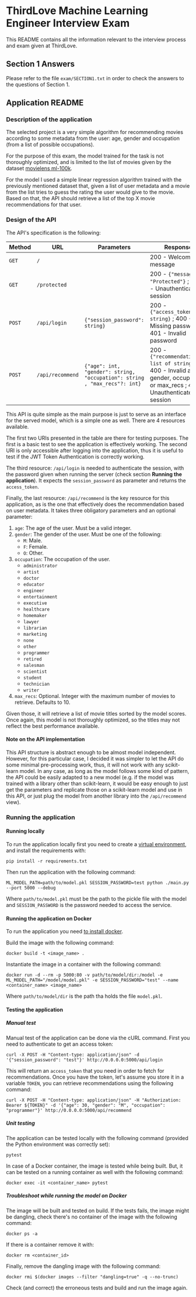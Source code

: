 ThirdLove Machine Learning Engineer Interview Exam
==================================================

This README contains all the information relevant to the interview process and
exam given at ThirdLove.

Section 1 Answers
-----------------

Please refer to the file `exam/SECTION1.txt` in order to check the answers to
the questions of Section 1.


Application README
------------------

### Description of the application

The selected project is a very simple algorithm for recommending movies
according to some metadata from the user: age, gender and occupation (from a
list of possible occupations).

For the purpose of this exam, the model trained for the task is not thoroughly
optimized, and is limited to the list of movies given by the dataset [movielens
ml-100k](http://files.grouplens.org/datasets/movielens/ml-100k/).

For the model I used a simple linear regression algorithm trained with the
previously mentioned dataset that, given a list of user metadata and a movie
from the list tries to guess the rating the user would give to the movie. Based
on that, the API should retrieve a list of the top X movie recommendations for
that user.

### Design of the API

The API's specification is the following:

| Method   | URL               | Parameters                                                                | Response                                                                                                                        |
| -------- | ----------------- | ------------------------------------------------------------------------- | ------------------------------------------------------------------------------------------------------------------------------- |
| `GET`    | `/`               |                                                                           | 200 - Welcome message                                                                                                           |
| `GET`    | `/protected`      |                                                                           | 200 - `{"message": "Protected"}` ; 401 - Unauthenticated session                                                                |
| `POST`   | `/api/login`      | `{"session_password": string}`                                            | 200 - `{"access_token": string}` ; 400 - Missing password ; 401 - Invalid password                                              |
| `POST`   | `/api/recommend`  | `{"age": int, "gender": string, "occupation": string , "max_recs"?: int}` | 200 - `{"recommendations": list of string}` ; 400 - Invalid age, gender, occupation or max_recs ; 401 - Unauthenticated session |

This API is quite simple as the main purpose is just to serve as an interface
for the served model, which is a simple one as well. There are 4 resources
available.

The first two URIs presented in the table are there for testing purposes. The
first is a basic test to see the application is effectively working.  The
second URI is only accessible after logging into the application, thus it is 
useful to test if the JWT Token Authentication is correctly working.

The third resource: `/api/login` is needed to authenticate the session, with
the password given when running the server (check section **Running the
application**).  It expects the `session_password` as parameter and returns the
`access_token`. 

Finally, the last resource: `/api/recommend` is the key resource for this
application, as is the one that effectively does the recommendation based on
user metadata. It takes three obligatory parameters and an optional parameter:

1. `age`: The age of the user. Must be a valid integer.
2. `gender`: The gender of the user. Must be one of the following:
    - `M`: Male.
    - `F`: Female.
    - `O`: Other.
3. `occupation`: The occupation of the user.
    - `administrator`
    - `artist`
    - `doctor`
    - `educator`
    - `engineer`
    - `entertainment`
    - `executive`
    - `healthcare`
    - `homemaker`
    - `lawyer`
    - `librarian`
    - `marketing`
    - `none`
    - `other`
    - `programmer`
    - `retired`
    - `salesman`
    - `scientist`
    - `student`
    - `technician`
    - `writer`
4. `max_recs`: Optional. Integer with the maximum number of movies to retrieve. 
    Defaults to 10.

Given those, it will retrieve a list of movie titles sorted by the model
scores. Once again, this model is not thoroughly optimized, so the titles may
not reflect the best performance available.

#### Note on the API implementation

This API structure is abstract enough to be almost model independent. However,
for this particular case, I decided it was simpler to let the API do some
minimal pre-processing work, thus, it will not work with any scikit-learn
model. In any case, as long as the model follows some kind of pattern, the API
could be easily adapted to a new model (e.g. if the model was trained with a
library other than scikit-learn, it would be easy enough to just get the
parameters and replicate those on a scikit-learn model and use in this API, or
just plug the model from another library into the `/api/recommend` view).

### Running the application

#### Running locally

To run the application locally first you need to create a [virtual
environment](https://virtualenv.pypa.io/en/latest/), and install the
requirements with:

    pip install -r requirements.txt

Then run the application with the following command:

    ML_MODEL_PATH=path/to/model.pkl SESSION_PASSWORD=test python ./main.py --port 5000 --debug

Where `path/to/model.pkl` must be the path to the pickle file with the model
and `SESSION_PASSWORD` is the password needed to access the service.

#### Running the application on Docker

To run the application you need [to install docker](https://docs.docker.com/install/).

Build the image with the following command:

    docker build -t <image_name> .

Instantiate the image in a container with the following command:

    docker run -d --rm -p 5000:80 -v path/to/model/dir:/model -e ML_MODEL_PATH="/model/model.pkl" -e SESSION_PASSWORD="test" --name <container_name> <image_name>

Where `path/to/model/dir` is the path tha holds the file `model.pkl`.

#### Testing the application

##### Manual test

Manual test of the application can be done via the cURL command. First you need
to authenticate to get an access token:

    curl -X POST -H "Content-type: application/json" -d '{"session_password": "test"}' http://0.0.0.0:5000/api/login

This will return an `access_token` that you need in order to fetch for
recommendations.  Once you have the token, let's assume you store it in a
variable `TOKEN`, you can retrieve recommendations using the following command:

    curl -X POST -H "Content-type: application/json" -H "Authorization: Bearer ${TOKEN}" -d '{"age": 30, "gender": "M", "occupation": "programmer"}' http://0.0.0.0:5000/api/recommend
    
##### Unit testing

The application can be tested locally with the following command (provided the
Python environment was correctly set):

    pytest

In case of a Docker container, the image is tested while being built. But, it
can be tested on a running container as well with the following command:

    docker exec -it <container_name> pytest
    
##### Troubleshoot while running the model on Docker

The image will be built and tested on build. If the tests fails, the image
might be dangling, check there's no container of the image with the following
command:

    docker ps -a

If there is a container remove it with:

    docker rm <container_id>
    
Finally, remove the dangling image with the following command:

    docker rmi $(docker images --filter "dangling=true" -q --no-trunc)

Check (and correct) the erroneous tests and build and run the image again.
